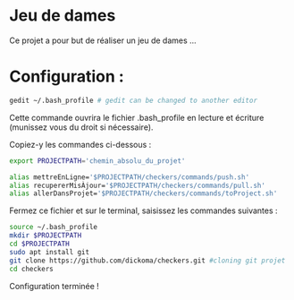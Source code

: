 # Jeu de dames

Ce projet a pour but de réaliser un jeu de dames ... 

# Configuration : 

```bash
gedit ~/.bash_profile # gedit can be changed to another editor 
```
Cette commande ouvrira le fichier .bash_profile en lecture et écriture (munissez vous du droit si nécessaire).

Copiez-y les commandes ci-dessous : 

```bash
export PROJECTPATH='chemin_absolu_du_projet'

alias mettreEnLigne='$PROJECTPATH/checkers/commands/push.sh'
alias recupererMisÀjour='$PROJECTPATH/checkers/commands/pull.sh'
alias allerDansProjet='$PROJECTPATH/checkers/commands/toProject.sh'
```
Fermez ce fichier et sur le terminal, saisissez les commandes suivantes : 

```bash
source ~/.bash_profile 
mkdir $PROJECTPATH
cd $PROJECTPATH
sudo apt install git
git clone https://github.com/dickoma/checkers.git #cloning git projet
cd checkers
```
Configuration terminée ! 



